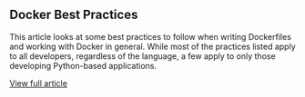 ## Docker Best Practices

This article looks at some best practices to follow when writing Dockerfiles and working with Docker in general. While most of the practices listed apply to all developers, regardless of the language, a few apply to only those developing Python-based applications.

[View full article](https://testdriven.io/blog/docker-best-practices/#use-multi-stage-builds)
